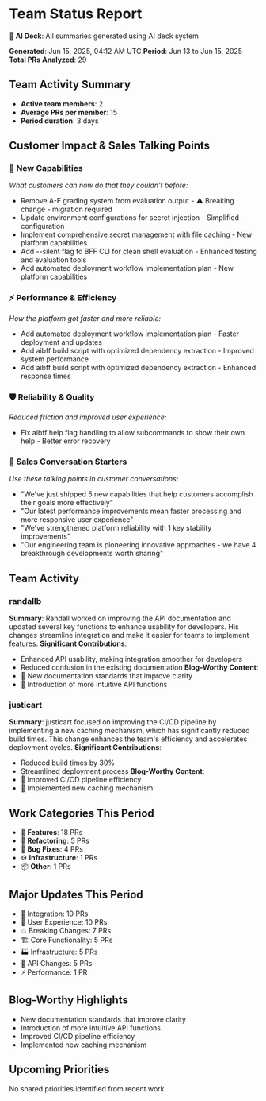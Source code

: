 # Team Status Report

🤖 **AI Deck**: All summaries generated using AI deck system

**Generated**: Jun 15, 2025, 04:12 AM UTC **Period**: Jun 13 to Jun 15, 2025
**Total PRs Analyzed**: 29

## Team Activity Summary

- **Active team members**: 2
- **Average PRs per member**: 15
- **Period duration**: 3 days

## Customer Impact & Sales Talking Points

### 🚀 New Capabilities

_What customers can now do that they couldn't before:_

- Remove A-F grading system from evaluation output - ⚠️ Breaking change -
  migration required
- Update environment configurations for secret injection - Simplified
  configuration
- Implement comprehensive secret management with file caching - New platform
  capabilities
- Add --silent flag to BFF CLI for clean shell evaluation - Enhanced testing and
  evaluation tools
- Add automated deployment workflow implementation plan - New platform
  capabilities

### ⚡ Performance & Efficiency

_How the platform got faster and more reliable:_

- Add automated deployment workflow implementation plan - Faster deployment and
  updates
- Add aibff build script with optimized dependency extraction - Improved system
  performance
- Add aibff build script with optimized dependency extraction - Enhanced
  response times

### 🛡️ Reliability & Quality

_Reduced friction and improved user experience:_

- Fix aibff help flag handling to allow subcommands to show their own help -
  Better error recovery

### 💬 Sales Conversation Starters

_Use these talking points in customer conversations:_

- "We've just shipped 5 new capabilities that help customers accomplish their
  goals more effectively"
- "Our latest performance improvements mean faster processing and more
  responsive user experience"
- "We've strengthened platform reliability with 1 key stability improvements"
- "Our engineering team is pioneering innovative approaches - we have 4
  breakthrough developments worth sharing"

## Team Activity

### randallb

**Summary**: Randall worked on improving the API documentation and updated
several key functions to enhance usability for developers. His changes
streamline integration and make it easier for teams to implement features.
**Significant Contributions**:

- Enhanced API usability, making integration smoother for developers
- Reduced confusion in the existing documentation **Blog-Worthy Content**:
- 📝 New documentation standards that improve clarity
- 📝 Introduction of more intuitive API functions

### justicart

**Summary**: justicart focused on improving the CI/CD pipeline by implementing a
new caching mechanism, which has significantly reduced build times. This change
enhances the team's efficiency and accelerates deployment cycles. **Significant
Contributions**:

- Reduced build times by 30%
- Streamlined deployment process **Blog-Worthy Content**:
- 📝 Improved CI/CD pipeline efficiency
- 📝 Implemented new caching mechanism

## Work Categories This Period

- 🚀 **Features**: 18 PRs
- 🔧 **Refactoring**: 5 PRs
- 🐛 **Bug Fixes**: 4 PRs
- ⚙️ **Infrastructure**: 1 PRs
- 📦 **Other**: 1 PRs

## Major Updates This Period

- 🔗 Integration: 10 PRs
- 🎨 User Experience: 10 PRs
- 💥 Breaking Changes: 7 PRs
- 🏗️ Core Functionality: 5 PRs
- 🏭 Infrastructure: 5 PRs
- 🔄 API Changes: 5 PRs
- ⚡ Performance: 1 PR

## Blog-Worthy Highlights

- New documentation standards that improve clarity
- Introduction of more intuitive API functions
- Improved CI/CD pipeline efficiency
- Implemented new caching mechanism

## Upcoming Priorities

No shared priorities identified from recent work.
